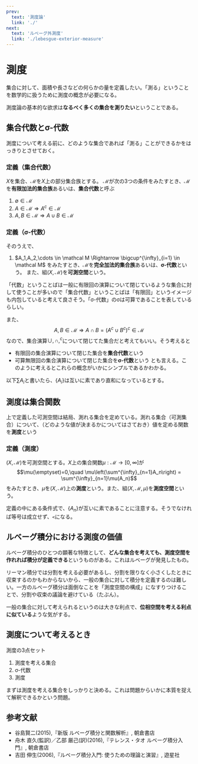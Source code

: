 ```yaml
---
prev:
  text: '測度論'
  link: './'
next:
  text: 'ルベーグ外測度'
  link: './lebesgue-exterior-measure'
---
```


# 測度

集合に対して、面積や長さなどの何らかの量を定義したい。「測る」ということを数学的に扱うために測度の概念が必要になる。

測度論の基本的な欲求は**なるべく多くの集合を測りたい**ということである。

## 集合代数とσ-代数

測度について考える前に、どのような集合であれば「測る」ことができるかをはっきりとさせておく。

### 定義（集合代数）

$X$を集合、$\mathcal M$を$X$上の部分集合族とする。
$\mathcal M$が次の3つの条件をみたすとき、$\mathcal M$を**有限加法的集合族**あるいは、**集合代数**と呼ぶ

1. $\emptyset \in \mathcal M$
2. $A\in \mathcal M \Rightarrow A^c \in \mathcal M$
3. $A,B \in \mathcal M \Rightarrow A \cup B \in \mathcal M$

### 定義（σ-代数）

そのうえで、

1. $A_1,A_2,\cdots \in \mathcal M \Rightarrow \bigcup^{\infty}_{i=1} \in \mathcal M$
をみたすとき、$\mathcal M$を**完全加法的集合族**あるいは、**σ-代数**という。
また、組$(X,\mathcal M)$を**可測空間**という。

「代数」ということばは一般に有限回の演算について閉じているような集合に対して使うことが多いので「集合代数」ということばは「有限回」というイメージも内包していると考えて良さそう。「σ-代数」のσは可算であることを表しているらしい。

また、
$$A,B \in \mathcal M \Rightarrow A\cap B = (A^c \cup B^c)^c \in \mathcal M$$
なので、集合演算$\cup, \cap, ^c$について閉じてた集合だと考えてもいい。そう考えると

- 有限回の集合演算について閉じた集合を**集合代数**という
- 可算無限回の集合演算について閉じた集合を**σ-代数**という
とも言える。このように考えるとこれらの概念がいかにシンプルであるかわかる。

以下$\sum A_i$と書いたら、$\{A_i\}$は互いに素であり直和になっているとする。

## 測度は集合関数

上で定義した可測空間は結局、測れる集合を定めている。測れる集合（可測集合）について、（どのような値が決まるかについてはさておき）値を定める関数を**測度**という

### 定義（測度）

$(X,\mathcal M)$を可測空間とする。$X$上の集合関数$\mu : \mathcal M \to [0,\infty]$が
$$\mu(\emptyset)=0,\quad \mu\left(\sum^{\infty}_{n=1}A_n\right) = \sum^{\infty}_{n=1}\mu(A_n)$$
をみたすとき、$\mu$を$(X,\mathcal M)$上の**測度**という。また、組$(X,\mathcal M,\mu)$を**測度空間**という。

定義の中にある条件式で、$\{A_n\}$が互いに素であることに注意する。そうでなければ等号は成立せず、`<`になる。

## ルベーグ積分における測度の価値

ルベーグ積分のひとつの顕著な特徴として、**どんな集合を考えても、測度空間を作れれば積分が定義できる**というものがある。これはルベーグが発見したもの。

リーマン積分では分割を考える必要があるし、分割を限りなく小さくしたときに収束するのかもわからないから、一般の集合に対して積分を定義するのは難しい。一方のルベーグ積分は面倒なことを「測度空間の構成」になすりつけることで、分割や収束の議論を避けている（たぶん）。

一般の集合に対して考えられるというのは大きな利点で、**位相空間を考える利点に似ている**ような気がする。

## 測度について考えるとき

測度の3点セット

1. 測度を考える集合
2. σ-代数
3. 測度

まずは測度を考える集合をしっかりと決める。これは問題からいかに本質を捉えて解釈できるかという問題。

## 参考文献

- 谷島賢二(2015),『新版 ルベーグ積分と関数解析』, 朝倉書店
- 舟木 直久(監訳)／乙部 厳己(訳)(2016),『テレンス・タオ ルベーグ積分入門』, 朝倉書店
- 吉田 伸生(2006),『ルベーグ積分入門: 使うための理論と演習』, 遊星社